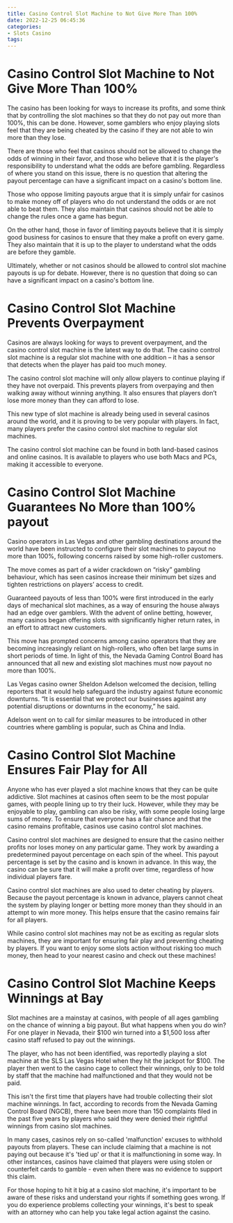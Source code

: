 ```yaml
---
title: Casino Control Slot Machine to Not Give More Than 100% 
date: 2022-12-25 06:45:36
categories:
- Slots Casino
tags:
---
```



#  Casino Control Slot Machine to Not Give More Than 100% 

The casino has been looking for ways to increase its profits, and some think that by controlling the slot machines so that they do not pay out more than 100%, this can be done. However, some gamblers who enjoy playing slots feel that they are being cheated by the casino if they are not able to win more than they lose.

There are those who feel that casinos should not be allowed to change the odds of winning in their favor, and those who believe that it is the player's responsibility to understand what the odds are before gambling. Regardless of where you stand on this issue, there is no question that altering the payout percentage can have a significant impact on a casino's bottom line.

Those who oppose limiting payouts argue that it is simply unfair for casinos to make money off of players who do not understand the odds or are not able to beat them. They also maintain that casinos should not be able to change the rules once a game has begun. 

On the other hand, those in favor of limiting payouts believe that it is simply good business for casinos to ensure that they make a profit on every game. They also maintain that it is up to the player to understand what the odds are before they gamble.

Ultimately, whether or not casinos should be allowed to control slot machine payouts is up for debate. However, there is no question that doing so can have a significant impact on a casino's bottom line.

#  Casino Control Slot Machine Prevents Overpayment 

Casinos are always looking for ways to prevent overpayment, and the casino control slot machine is the latest way to do that. The casino control slot machine is a regular slot machine with one addition – it has a sensor that detects when the player has paid too much money.

The casino control slot machine will only allow players to continue playing if they have not overpaid. This prevents players from overpaying and then walking away without winning anything. It also ensures that players don’t lose more money than they can afford to lose.

This new type of slot machine is already being used in several casinos around the world, and it is proving to be very popular with players. In fact, many players prefer the casino control slot machine to regular slot machines.

The casino control slot machine can be found in both land-based casinos and online casinos. It is available to players who use both Macs and PCs, making it accessible to everyone.

#  Casino Control Slot Machine Guarantees No More than 100% payout 

Casino operators in Las Vegas and other gambling destinations around the world have been instructed to configure their slot machines to payout no more than 100%, following concerns raised by some high-roller customers.

The move comes as part of a wider crackdown on “risky” gambling behaviour, which has seen casinos increase their minimum bet sizes and tighten restrictions on players’ access to credit.

Guaranteed payouts of less than 100% were first introduced in the early days of mechanical slot machines, as a way of ensuring the house always had an edge over gamblers. With the advent of online betting, however, many casinos began offering slots with significantly higher return rates, in an effort to attract new customers.

This move has prompted concerns among casino operators that they are becoming increasingly reliant on high-rollers, who often bet large sums in short periods of time. In light of this, the Nevada Gaming Control Board has announced that all new and existing slot machines must now payout no more than 100%.

Las Vegas casino owner Sheldon Adelson welcomed the decision, telling reporters that it would help safeguard the industry against future economic downturns. “It is essential that we protect our businesses against any potential disruptions or downturns in the economy,” he said.

Adelson went on to call for similar measures to be introduced in other countries where gambling is popular, such as China and India.

#  Casino Control Slot Machine Ensures Fair Play for All 

Anyone who has ever played a slot machine knows that they can be quite addictive. Slot machines at casinos often seem to be the most popular games, with people lining up to try their luck. However, while they may be enjoyable to play, gambling can also be risky, with some people losing large sums of money. To ensure that everyone has a fair chance and that the casino remains profitable, casinos use casino control slot machines.

Casino control slot machines are designed to ensure that the casino neither profits nor loses money on any particular game. They work by awarding a predetermined payout percentage on each spin of the wheel. This payout percentage is set by the casino and is known in advance. In this way, the casino can be sure that it will make a profit over time, regardless of how individual players fare.

Casino control slot machines are also used to deter cheating by players. Because the payout percentage is known in advance, players cannot cheat the system by playing longer or betting more money than they should in an attempt to win more money. This helps ensure that the casino remains fair for all players.

While casino control slot machines may not be as exciting as regular slots machines, they are important for ensuring fair play and preventing cheating by players. If you want to enjoy some slots action without risking too much money, then head to your nearest casino and check out these machines!

#  Casino Control Slot Machine Keeps Winnings at Bay

Slot machines are a mainstay at casinos, with people of all ages gambling on the chance of winning a big payout. But what happens when you do win? For one player in Nevada, their $100 win turned into a $1,500 loss after casino staff refused to pay out the winnings.

The player, who has not been identified, was reportedly playing a slot machine at the SLS Las Vegas Hotel when they hit the jackpot for $100. The player then went to the casino cage to collect their winnings, only to be told by staff that the machine had malfunctioned and that they would not be paid.

This isn't the first time that players have had trouble collecting their slot machine winnings. In fact, according to records from the Nevada Gaming Control Board (NGCB), there have been more than 150 complaints filed in the past five years by players who said they were denied their rightful winnings from casino slot machines.

In many cases, casinos rely on so-called 'malfunction' excuses to withhold payouts from players. These can include claiming that a machine is not paying out because it's 'tied up' or that it is malfunctioning in some way. In other instances, casinos have claimed that players were using stolen or counterfeit cards to gamble - even when there was no evidence to support this claim.

For those hoping to hit it big at a casino slot machine, it's important to be aware of these risks and understand your rights if something goes wrong. If you do experience problems collecting your winnings, it's best to speak with an attorney who can help you take legal action against the casino.